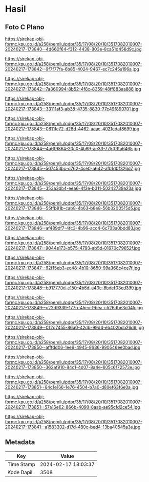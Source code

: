 # Hasil

## Foto C Plano

https://sirekap-obj-formc.kpu.go.id/a258/pemilu/pdpr/35/17/08/20/10/3517082010007-20240217-173840--4d660f64-f312-4438-803e-8ca51d458d9c.jpg

https://sirekap-obj-formc.kpu.go.id/a258/pemilu/pdpr/35/17/08/20/10/3517082010007-20240217-173842--9f7f77fa-6b85-4024-9467-ec7c245a196a.jpg

https://sirekap-obj-formc.kpu.go.id/a258/pemilu/pdpr/35/17/08/20/10/3517082010007-20240217-173842--7a360994-8b52-4f8c-8359-48ff883aa888.jpg

https://sirekap-obj-formc.kpu.go.id/a258/pemilu/pdpr/35/17/08/20/10/3517082010007-20240217-173843--33111af3-ab38-4735-8830-77c49f890701.jpg

https://sirekap-obj-formc.kpu.go.id/a258/pemilu/pdpr/35/17/08/20/10/3517082010007-20240217-173843--0611fc72-d28d-4462-aaac-4021edaf8699.jpg

https://sirekap-obj-formc.kpu.go.id/a258/pemilu/pdpr/35/17/08/20/10/3517082010007-20240217-173844--4a6f9864-20c0-4b89-ae33-775f0ffa6465.jpg

https://sirekap-obj-formc.kpu.go.id/a258/pemilu/pdpr/35/17/08/20/10/3517082010007-20240217-173845--507453bc-d762-4ce0-a642-afb1d0f326d7.jpg

https://sirekap-obj-formc.kpu.go.id/a258/pemilu/pdpr/35/17/08/20/10/3517082010007-20240217-173845--353a3db4-eea6-4f3e-b311-50242739a23a.jpg

https://sirekap-obj-formc.kpu.go.id/a258/pemilu/pdpr/35/17/08/20/10/3517082010007-20240217-173846--55ffb81b-cab8-4b63-b8e8-56b3200515d5.jpg

https://sirekap-obj-formc.kpu.go.id/a258/pemilu/pdpr/35/17/08/20/10/3517082010007-20240217-173846--af489df7-4fc3-4b96-acc4-6c703a0bdd83.jpg

https://sirekap-obj-formc.kpu.go.id/a258/pemilu/pdpr/35/17/08/20/10/3517082010007-20240217-173847--9044e173-b575-4793-ab5d-01670c79652f.jpg

https://sirekap-obj-formc.kpu.go.id/a258/pemilu/pdpr/35/17/08/20/10/3517082010007-20240217-173847--62f15eb3-ec48-4b10-8650-99a368c4ce7f.jpg

https://sirekap-obj-formc.kpu.go.id/a258/pemilu/pdpr/35/17/08/20/10/3517082010007-20240217-173848--b917770d-c150-4b6d-a43c-8bdcf03ed399.jpg

https://sirekap-obj-formc.kpu.go.id/a258/pemilu/pdpr/35/17/08/20/10/3517082010007-20240217-173849--c22d9339-177b-45ec-9bea-c526dbe3c045.jpg

https://sirekap-obj-formc.kpu.go.id/a258/pemilu/pdpr/35/17/08/20/10/3517082010007-20240217-173849--012d7455-86a0-42db-99d4-eb402bcb26d9.jpg

https://sirekap-obj-formc.kpu.go.id/a258/pemilu/pdpr/35/17/08/20/10/3517082010007-20240217-173850--afffdd06-1ee9-4945-9686-990546ee0bad.jpg

https://sirekap-obj-formc.kpu.go.id/a258/pemilu/pdpr/35/17/08/20/10/3517082010007-20240217-173850--362af910-84c1-4d07-8a4e-605c6f72573e.jpg

https://sirekap-obj-formc.kpu.go.id/a258/pemilu/pdpr/35/17/08/20/10/3517082010007-20240217-173851--64c1e166-1e76-4504-b7a0-d80ef63f6e0a.jpg

https://sirekap-obj-formc.kpu.go.id/a258/pemilu/pdpr/35/17/08/20/10/3517082010007-20240217-173851--57a16e62-866b-4090-8aab-ae95cfd2ce54.jpg

https://sirekap-obj-formc.kpu.go.id/a258/pemilu/pdpr/35/17/08/20/10/3517082010007-20240217-173841--a1583302-d17d-480c-bed4-13ba40545a3a.jpg


## Metadata

| Key        | Value               |
| ---------- | ------------------- |
| Time Stamp | 2024-02-17 18:03:37 |
| Kode Dapil | 3508                |




